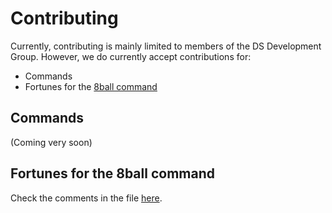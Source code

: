 # Contributing
Currently, contributing is mainly limited to members of the DS Development Group. However, we do currently accept contributions for:
- Commands
- Fortunes for the [8ball command](https://github.com/DS-Development/delet/blob/master/commands/Fun/8ball.js)

## Commands
(Coming very soon)

## Fortunes for the 8ball command
Check the comments in the file [here](https://github.com/DS-Development/delet/blob/master/commands/Fun/8ball.js).
